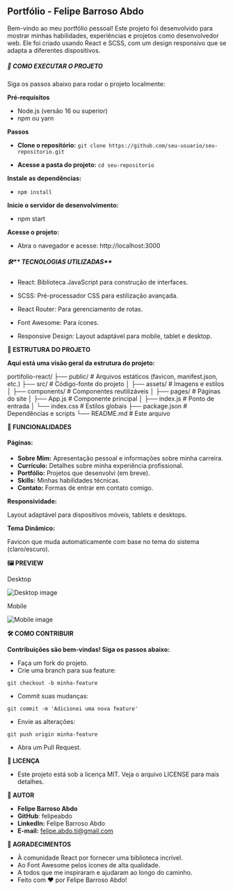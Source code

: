 ##  **Portfólio - Felipe Barroso Abdo**

Bem-vindo ao meu portfólio pessoal! Este projeto foi desenvolvido para mostrar minhas habilidades, experiências e projetos como desenvolvedor web. Ele foi criado usando React e SCSS, com um design responsivo que se adapta a diferentes dispositivos.

##### 🚀 **COMO EXECUTAR O PROJETO**
Siga os passos abaixo para rodar o projeto localmente:

**Pré-requisitos**

- Node.js (versão 16 ou superior)
- npm ou yarn

**Passos**
- **Clone o repositório:**
`git clone https://github.com/seu-usuario/seu-repositorio.git`

- **Acesse a pasta do projeto:**
`cd seu-repositorio`

**Instale as dependências:**

- `npm install`

**Inicie o servidor de desenvolvimento:**

- npm start

**Acesse o projeto:**

- Abra o navegador e acesse:
http://localhost:3000

##### 🛠** TECNOLOGIAS UTILIZADAS**

- React: Biblioteca JavaScript para construção de interfaces.

- SCSS: Pré-processador CSS para estilização avançada.

- React Router: Para gerenciamento de rotas.

- Font Awesome: Para ícones.

- Responsive Design: Layout adaptável para mobile, tablet e desktop.

**📂 ESTRUTURA DO PROJETO**

**Aqui está uma visão geral da estrutura do projeto:**

portifolio-react/
├── public/                  # Arquivos estáticos (favicon, manifest.json, etc.)
├── src/                     # Código-fonte do projeto
│   ├── assets/              # Imagens e estilos
│   ├── components/          # Componentes reutilizáveis
│   ├── pages/               # Páginas do site
│   ├── App.js               # Componente principal
│   ├── index.js             # Ponto de entrada
│   └── index.css            # Estilos globais
├── package.json             # Dependências e scripts
└── README.md                # Este arquivo

**🎨 FUNCIONALIDADES**

#### **Páginas:**

- **Sobre Mim:** Apresentação pessoal e informações sobre minha carreira.
- **Currículo:** Detalhes sobre minha experiência profissional.
- **Portfólio:** Projetos que desenvolvi (em breve).
- **Skills:** Minhas habilidades técnicas.
- **Contato:** Formas de entrar em contato comigo.

**Responsividade:**

Layout adaptável para dispositivos móveis, tablets e desktops.

**Tema Dinâmico:**

Favicon que muda automaticamente com base no tema do sistema (claro/escuro).

**🖼 PREVIEW**

Desktop

![Desktop image](/assets/images/screenshot/desktop.png)

Mobile

![Mobile image](/assets/images/screenshot/mobile.png)



**🛠 COMO CONTRIBUIR**

**Contribuições são bem-vindas! Siga os passos abaixo:**

- Faça um fork do projeto.
- Crie uma branch para sua feature:

`git checkout -b minha-feature`

- Commit suas mudanças:

`git commit -m 'Adicionei uma nova feature'`

- Envie as alterações:

`git push origin minha-feature`

- Abra um Pull Request.

**📄 LICENÇA**

- Este projeto está sob a licença MIT. Veja o arquivo LICENSE para mais detalhes.

**👤 AUTOR**

- **Felipe Barroso Abdo**
- **GitHub**: felipeabdo
- **LinkedIn:** Felipe Barroso Abdo
- **E-mail:** felipe.abdo.ti@gmail.com

**🙌 AGRADECIMENTOS**

- À comunidade React por fornecer uma biblioteca incrível.
- Ao Font Awesome pelos ícones de alta qualidade.
- A todos que me inspiraram e ajudaram ao longo do caminho.
- Feito com ❤️ por Felipe Barroso Abdo!